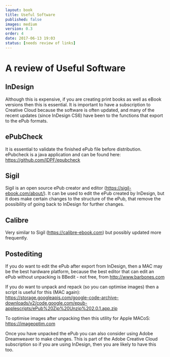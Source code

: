 ```yaml
---
layout: book
title: Useful Software
published: false
images: medium
version: 0.3
order: 4
date: 2017-06-13 19:03
status: [needs review of links]
---
```

# A review of Useful Software

## InDesign
Although this is expensive, if you are creating print books as well as eBook versions then this is essential. It is important to have a subscription to Creative Cloud because the software is often updated, and many of the recent updates (since InDesign CS6) have been to the functions that export to the ePub formats.

## ePubCheck
It is essential to validate the finished ePub file before distribution. ePubcheck is a java application and can be found here: https://github.com/IDPF/epubcheck

## Sigil
Sigil is an open source ePub creator and editor (https://sigil-ebook.com/about/). It can be used to edit the ePub created by InDesign, but it does make certain changes to the structure of the ePub, that remove the possibility of going back to InDesign for further changes.

## Calibre
Very similar to Sigil (https://calibre-ebook.com) but possibly updated more frequently.

## Postediting
If you do want to edit the ePub after export from InDesign, then a MAC may be the best hardware platform, because the best editor that can edit an ePub without unpacking is BBedit - not free, from http://www.barbones.com

If you do want to unpack and repack (so you can optimise images) then a script is useful for this (MAC again): https://storage.googleapis.com/google-code-archive-downloads/v2/code.google.com/epub-applescripts/ePub%20Zip%20Unzip%202.0.1.app.zip

To optimise images after unpacking then this utility for Apple MACoS: https://imageoptim.com

Once you have unpacked the ePub you can also consider using Adobe Dreamweaver to make changes. This is part of the Adobe Creative Cloud subscription so if you are using InDesign, then you are likely to have this too.
